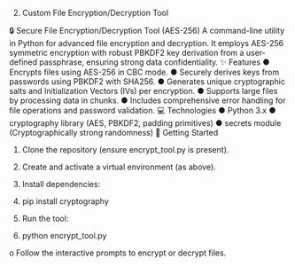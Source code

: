 2. Custom File Encryption/Decryption Tool

🔒 Secure File Encryption/Decryption Tool (AES-256)
A command-line utility in Python for advanced file encryption and decryption. It employs AES-256 symmetric encryption with robust PBKDF2 key derivation from a user-defined passphrase, ensuring strong data confidentiality.
✨ Features
●	Encrypts files using AES-256 in CBC mode.
●	Securely derives keys from passwords using PBKDF2 with SHA256.
●	Generates unique cryptographic salts and Initialization Vectors (IVs) per encryption.
●	Supports large files by processing data in chunks.
●	Includes comprehensive error handling for file operations and password validation.
💻 Technologies
●	Python 3.x
●	cryptography library (AES, PBKDF2, padding primitives)
●	secrets module (Cryptographically strong randomness)
🚀 Getting Started
1.	Clone the repository (ensure encrypt_tool.py is present).
2.	Create and activate a virtual environment (as above).
3.	Install dependencies:
4.	pip install cryptography

5.	Run the tool:
6.	python encrypt_tool.py

o	Follow the interactive prompts to encrypt or decrypt files.
